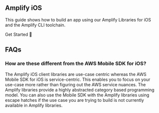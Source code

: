 ## Amplify iOS

This guide shows how to build an app using our Amplify Libraries for iOS and the Amplify CLI toolchain.

<docs-internal-link-button href="~/lib/project-setup/prereq.md">
  <span slot="text">Get Started 🚀</span>
</docs-internal-link-button>

## FAQs

### How are these different from the AWS Mobile SDK for iOS?

The Amplify iOS client libraries are use-case centric whereas the AWS Mobile SDK for iOS is service-centric. This enables you to focus on your use-case more rather than figuring out the AWS service nuances. The Amplify libraries provide a highly abstracted category based programming model. You can also use the Mobile SDK with the Amplify libraries using escape hatches if the use case you are trying to build is not currently available in Amplify libraries.